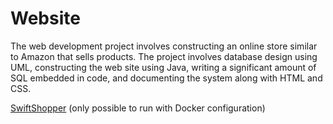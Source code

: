 # Website

The web development project involves constructing an online store similar to Amazon that sells products. The project involves database design using UML, constructing the web site using Java, writing a significant amount of SQL embedded in code, and documenting the system along with HTML and CSS.

[SwiftShopper](http://127.0.0.1/shop/shop.html) (only possible to run with Docker configuration)
